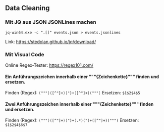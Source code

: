 ## Data Cleaning

### Mit JQ aus JSON JSONLines machen

```
jq-win64.exe -c ".[]" events.json > events.jsonlines
```

Link: https://stedolan.github.io/jq/download/

### Mit Visual Code

Online Regex-Tester: https://regex101.com/

#### Ein Anführungszeichen innerhalb einer """{Zeichenkette}""" finden und ersetzen.
Finden (Regex): `(""")([^"]+)(")+([^"]+)(""")`
Ersetzen: `$1$2$4$5`

#### Zwei Anführungszeichen innerhalb einer """{Zeichenkette}""" finden und ersetzen.
Finden (Regex): `(""")([^"]+)(")+(.*)(")+([^"]+)(""")`
Ersetzen: `$1$2$4$6$7`